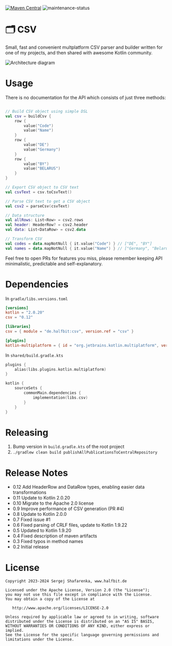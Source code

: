 [![Maven Central](http://img.shields.io/maven-central/v/de.halfbit/csv.svg)](https://central.sonatype.com/artifact/de.halfbit/csv)
![maintenance-status](https://img.shields.io/badge/maintenance-passively--maintained-yellowgreen.svg)

# 🗂 CSV ️

Small, fast and convenient multplatform CSV parser and builder written for one of my projects, and then shared with awesome Kotlin community.

![Architecture diagram](https://www.plantuml.com/plantuml/svg/VP7BQkim48RtUeh1Avz5p3bRSt02oQA5q4AJNUb2aIQEY2v66kT2stUl8ijre51lFFppVtCPBG9nJxtHB1oLxRZd1ZekZhp53LqrWaT1tBOQsK5913GTNS6WsQ4FWnG8FJgwTjaYb1VHpeJc8S0odE2TGVmEo2Nw6XxI_yMTvqcMd7WDQnNe_og6KM-IJYwYMxnG-QU63NbbM_QPgqurScrb9LwUzqkdUsDBomsEJ8GVBKraxf6v4zSzbY9XJ_VK6CmdCb8vIiCE-OQnV2uejgwRQJoXXdrl1IbdGv7x35onwvMMSQrojLd75Z4gW0SOvNjhntt0cpKFDBd7p6soaOJgLJeYb6zLaqvUG-UTx0K6bls_UjXqq9bNxO5c7qrQU3nNN6p_BIP1khEDGZe6kvLpWmJ5twhwLqnFz2DfY_4L65kWbRtHNm00)

# Usage

There is no documentation for the API which consists of just three methods:
```kotlin

// Build CSV object using simple DSL
val csv = buildCsv {
    row {
        value("Code")
        value("Name")
    }
    row {
        value("DE")
        value("Germany")
    }
    row {
        value("BY")
        value("BELARUS")
    }
}

// Export CSV object to CSV text
val csvText = csv.toCsvText()

// Parse CSV text to get a CSV object
val csv2 = parseCsv(csvText)

// Data structure
val allRows: List<Row> = csv2.rows
val header: HeaderRow? = csv2.header
val data: List<DataRow> = csv2.data

// Transform CSV
val codes = data.mapNotNull { it.value("Code") } // ["DE", "BY"]
val names = data.mapNotNull { it.value("Name") } // ["Germany", "Belarus"]
```

Feel free to open PRs for features you miss, please remember keeping API minimalistic, predictable and self-explanatory.

# Dependencies

In `gradle/libs.versions.toml`
```toml
[versions]
kotlin = "2.0.20"
csv = "0.12"

[libraries]
csv = { module = "de.halfbit:csv", version.ref = "csv" }

[plugins]
kotlin-multiplatform = { id = "org.jetbrains.kotlin.multiplatform", version.ref = "kotlin" }
```

In `shared/build.gradle.kts`
```kotlin
plugins {
    alias(libs.plugins.kotlin.multiplatform)
}

kotlin {
    sourceSets {
        commonMain.dependencies {
            implementation(libs.csv)
        }
    }
}
```

# Releasing

1. Bump version in `build.gradle.kts` of the root project
2. `./gradlew clean build publishAllPublicationsToCentralRepository`

# Release Notes

- 0.12 Add HeaderRow and DataRow types, enabling easier data transformations
- 0.11 Update to Kotlin 2.0.20
- 0.10 Migrate to the Apache 2.0 license
- 0.9 Improve performance of CSV generation (PR #4)
- 0.8 Update to Kotlin 2.0.0
- 0.7 Fixed issue #1
- 0.6 Fixed parsing of CRLF files, update to Kotlin 1.9.22
- 0.5 Updated to Kotlin 1.9.20
- 0.4 Fixed description of maven artifacts 
- 0.3 Fixed typos in method names
- 0.2 Initial release

# License
```
Copyright 2023-2024 Sergej Shafarenka, www.halfbit.de

Licensed under the Apache License, Version 2.0 (the "License");
you may not use this file except in compliance with the License.
You may obtain a copy of the License at

   http://www.apache.org/licenses/LICENSE-2.0

Unless required by applicable law or agreed to in writing, software
distributed under the License is distributed on an "AS IS" BASIS,
WITHOUT WARRANTIES OR CONDITIONS OF ANY KIND, either express or implied.
See the License for the specific language governing permissions and
limitations under the License.
```
